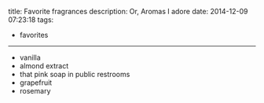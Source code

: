 title: Favorite fragrances
description: Or, Aromas I adore
date: 2014-12-09 07:23:18
tags:
- favorites
---

- vanilla
- almond extract
- that pink soap in public restrooms
- grapefruit
- rosemary
